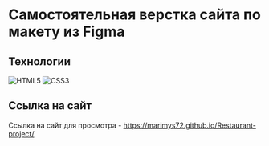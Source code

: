 # Самостоятельная верстка сайта по макету из Figma

## Технологии
![HTML5](https://img.shields.io/badge/-HTML5-e34f26?logo=html5&logoColor=white)
![CSS3](https://img.shields.io/badge/-CSS3-1572b6?logo=css3&logoColor=white)

## Ссылка на сайт
Ссылка на сайт для просмотра - https://marimys72.github.io/Restaurant-project/
